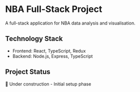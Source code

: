 # NBA Full-Stack Project

A full-stack application for NBA data analysis and visualisation.

## Technology Stack

- Frontend: React, TypeScript, Redux
- Backend: Node.js, Express, TypeScript

## Project Status

🚧 Under construction - Initial setup phase